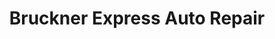 ---
title: "Bruckner Express Auto Repair"
url: /bronx/bruckner-express-auto-repair/
shop: car repair
---